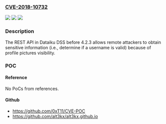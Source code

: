 ### [CVE-2018-10732](https://cve.mitre.org/cgi-bin/cvename.cgi?name=CVE-2018-10732)
![](https://img.shields.io/static/v1?label=Product&message=n%2Fa&color=blue)
![](https://img.shields.io/static/v1?label=Version&message=n%2Fa&color=blue)
![](https://img.shields.io/static/v1?label=Vulnerability&message=n%2Fa&color=brighgreen)

### Description

The REST API in Dataiku DSS before 4.2.3 allows remote attackers to obtain sensitive information (i.e., determine if a username is valid) because of profile pictures visibility.

### POC

#### Reference
No PoCs from references.

#### Github
- https://github.com/0xT11/CVE-POC
- https://github.com/alt3kx/alt3kx.github.io

